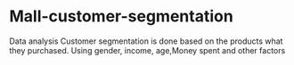 # Mall-customer-segmentation
Data analysis
Customer segmentation is done based on the products what they purchased.
Using gender, income, age,Money spent and other factors
